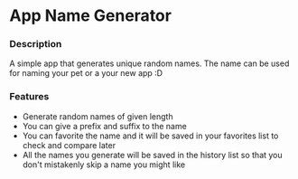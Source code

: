 # App Name Generator

### Description
A simple app that generates unique random names. The name can be used for naming your pet or a your new app :D

### Features
- Generate random names of given length
- You can give a prefix and suffix to the name
- You can favorite the name and it will be saved in your favorites list to check and compare later
- All the names you generate will be saved in the history list so that you don't mistakenly skip a name you might like
